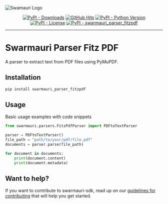 
![Swamauri Logo](https://res.cloudinary.com/dbjmpekvl/image/upload/v1730099724/Swarmauri-logo-lockup-2048x757_hww01w.png)

<p align="center">
    <a href="https://pypi.org/project/swarmauri_parser_fitzpdf/">
        <img src="https://img.shields.io/pypi/dm/swarmauri_parser_fitzpdf" alt="PyPI - Downloads"/></a>
    <a href="https://github.com/swarmauri/swarmauri-sdk/blob/master/pkgs/community/swarmauri_parser_fitzpdf/README.md">
        <img src="https://hits.seeyoufarm.com/api/count/incr/badge.svg?url=https://github.com/swarmauri/swarmauri-sdk/pkgs/community/swarmauri_parser_fitzpdf/README.md&count_bg=%2379C83D&title_bg=%23555555&icon=&icon_color=%23E7E7E7&title=hits&edge_flat=false" alt="GitHub Hits"/></a>
    <a href="https://pypi.org/project/swarmauri_parser_fitzpdf/">
        <img src="https://img.shields.io/pypi/pyversions/swarmauri_parser_fitzpdf" alt="PyPI - Python Version"/></a>
    <a href="https://pypi.org/project/swarmauri_parser_fitzpdf/">
        <img src="https://img.shields.io/pypi/l/swarmauri_parser_fitzpdf" alt="PyPI - License"/></a>
    <a href="https://pypi.org/project/swarmauri_parser_fitzpdf/">
        <img src="https://img.shields.io/pypi/v/swarmauri_parser_fitzpdf?label=swarmauri_parser_fitzpdf&color=green" alt="PyPI - swarmauri_parser_fitzpdf"/></a>
</p>

---

# Swarmauri Parser Fitz PDF

A parser to extract text from PDF files using PyMuPDF.

## Installation

```bash
pip install swarmauri_parser_fitzpdf
```

## Usage
Basic usage examples with code snippets
```python
from swarmauri.parsers.FitzPdfParser import PDFtoTextParser

parser = PDFtoTextParser()
file_path = "path/to/your/pdf/file.pdf"
documents = parser.parse(file_path)

for document in documents:
    print(document.content)
    print(document.metadata)
```

## Want to help?

If you want to contribute to swarmauri-sdk, read up on our [guidelines for contributing](https://github.com/swarmauri/swarmauri-sdk/blob/master/contributing.md) that will help you get started.
